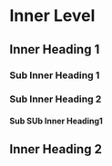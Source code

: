 # Inner Level

## Inner Heading 1

### Sub Inner Heading 1

### Sub Inner Heading 2

#### Sub SUb Inner Heading1

## Inner Heading 2